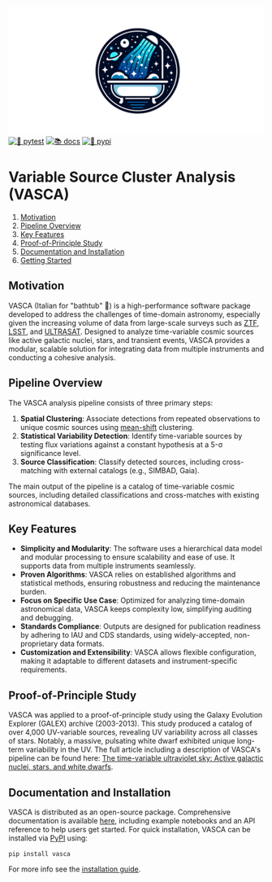 
![VASCA icon](docs/images/VASCA_icon.png)
[![🧪 pytest](https://github.com/rbuehler/vasca/actions/workflows/ci.yml/badge.svg)](https://github.com/rbuehler/vasca/actions/workflows/ci.yml)
[![📚 docs](https://github.com/rbuehler/vasca/actions/workflows/docs.yml/badge.svg)](https://rbuehler.github.io/vasca/)
[![🚀 pypi](https://github.com/rbuehler/vasca/actions/workflows/pypi.yml/badge.svg)](https://pypi.org/project/vasca/)


# Variable Source Cluster Analysis (VASCA)

1. [Motivation](#motivation)
2. [Pipeline Overview](#pipeline-overview)
3. [Key Features](#key-features)
4. [Proof-of-Principle Study](#proof-of-principle-study)
5. [Documentation and Installation](#documentation-and-installation)
6. [Getting Started](docs/getting_started.md#getting-started)

## Motivation
VASCA (Italian for "bathtub" 🛁) is a high-performance software package developed to
address the challenges of time-domain astronomy, especially given the increasing volume
of data from large-scale surveys such as [ZTF](https://en.wikipedia.org/wiki/Zwicky_Transient_Facility),
[LSST](https://en.wikipedia.org/wiki/Vera_C._Rubin_Observatory), and [ULTRASAT](https://www.weizmann.ac.il/ultrasat/).
Designed to analyze time-variable cosmic sources like active galactic nuclei, stars, and
transient events, VASCA provides a modular, scalable solution for integrating data from
multiple instruments and conducting a cohesive analysis.

## Pipeline Overview

The VASCA analysis pipeline consists of three primary steps:
1. **Spatial Clustering**: Associate detections from repeated observations to unique
cosmic sources using [mean-shift](https://en.wikipedia.org/wiki/Mean_shift) clustering.
2. **Statistical Variability Detection**: Identify time-variable sources by testing flux
variations against a constant hypothesis at a 5-σ significance level.
3. **Source Classification**: Classify detected sources, including cross-matching with
external catalogs (e.g., SIMBAD, Gaia).

The main output of the pipeline is a catalog of time-variable cosmic
sources, including detailed classifications and cross-matches with existing astronomical
databases.

## Key Features

- **Simplicity and Modularity**: The software uses a hierarchical data model and modular
processing to ensure scalability and ease of use. It supports data from multiple
instruments seamlessly.
- **Proven Algorithms**: VASCA relies on established algorithms and statistical methods,
ensuring robustness and reducing the maintenance burden.
- **Focus on Specific Use Case**: Optimized for analyzing time-domain astronomical data,
VASCA keeps complexity low, simplifying auditing and debugging.
- **Standards Compliance**: Outputs are designed for publication readiness by adhering to
IAU and CDS standards, using widely-accepted, non-proprietary data formats. 
- **Customization and Extensibility**: VASCA allows flexible configuration, making it
adaptable to different datasets and instrument-specific requirements.

## Proof-of-Principle Study

VASCA was applied to a proof-of-principle study  using the Galaxy Evolution Explorer
(GALEX) archive (2003-2013). This study produced a catalog of over 4,000 UV-variable
sources, revealing UV variability across all classes of stars. Notably, a massive,
pulsating white dwarf exhibited unique long-term variability in the UV. The full article
including a description of VASCA's pipeline can be found here:
[The time-variable ultraviolet sky: Active galactic nuclei, stars, and white dwarfs](https://ui.adsabs.harvard.edu/abs/2024A%26A...687A.313B/abstract).

## Documentation and Installation

VASCA is distributed as an open-source package. Comprehensive documentation is available
[here](https://rbuehler.github.io/vasca/), including example notebooks and an API reference to help users get started.
For quick installation, VASCA can be installed via [PyPI](https://pypi.org/project/vasca/) using:
```shell
pip install vasca
```
For more info see the [installation guide](docs/getting_started.md#installation).